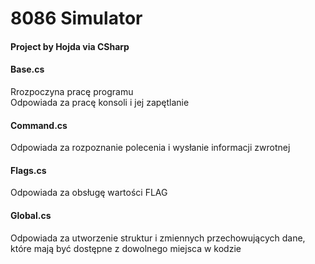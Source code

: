 # 8086 Simulator
#### Project by Hojda via CSharp

#### Base.cs
Rrozpoczyna pracę programu<br>
Odpowiada za pracę konsoli i jej zapętlanie

#### Command.cs
Odpowiada za rozpoznanie polecenia i wysłanie informacji zwrotnej

#### Flags.cs
Odpowiada za obsługę wartości FLAG

#### Global.cs
Odpowiada za utworzenie struktur i zmiennych przechowujących dane, które mają być dostępne z dowolnego miejsca w kodzie